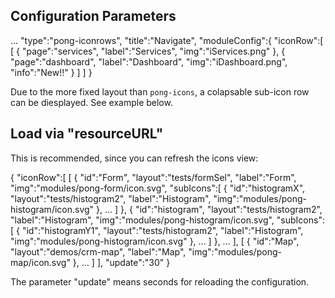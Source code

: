 ## Configuration Parameters 

  ...
  "type":"pong-iconrows",
  "title":"Navigate",
  "moduleConfig":{
    "iconRow":[
       [
          { "page":"services", "label":"Services", "img":"iServices.png" },
          { "page":"dashboard", "label":"Dashboard", "img":"iDashboard.png", "info":"New!!" }
       ]
    ]
  }

Due to the more fixed layout than `pong-icons`, a colapsable sub-icon row can be diesplayed. See example below.

## Load via "resourceURL"

This is recommended, since you can refresh the icons view:

 {
    "iconRow":[
      [
        { "id":"Form", "layout":"tests/formSel", "label":"Form", "img":"modules/pong-form/icon.svg",
          "subIcons":[
              { "id":"histogramX", "layout":"tests/histogram2", "label":"Histogram", "img":"modules/pong-histogram/icon.svg" },
              ...
          ]
        },
        { "id":"histogram", "layout":"tests/histogram2", "label":"Histogram", "img":"modules/pong-histogram/icon.svg",
          "subIcons":[
              { "id":"histogramY1", "layout":"tests/histogram2", "label":"Histogram", "img":"modules/pong-histogram/icon.svg" },
              ...
          ] 
        },
        ...
      ],
      [
        { "id":"Map", "layout":"demos/crm-map", "label":"Map", "img":"modules/pong-map/icon.svg" },
        ...
      ]
    ],
    "update":"30"
  }
  
The parameter "update" means seconds for reloading the configuration.